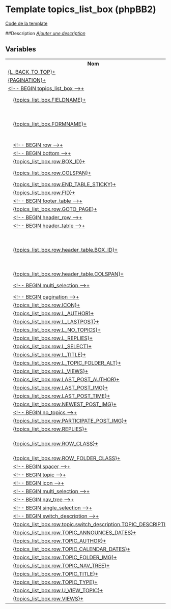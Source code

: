 # Template topics_list_box (phpBB2)

[Code de la template](../../subsilver/topics_list_box.tpl)

##Description
[*Ajouter une description*](https://fa-tvars.appspot.com/tpl/subsilver/topics_list_box)

## Variables

<table><tr><th colspan=5>Nom</th><th>Lignes</th></tr><tr><td colspan=5><a href="https://github.com/Etana/template.list/blob/master/var/L_BACK_TO_TOP.md#readme">{L_BACK_TO_TOP}</a><a href="https://fa-tvars.appspot.com/var/L_BACK_TO_TOP">+</a></td><td><a href="../tpl/src/subsilver/topics_list_box.tpl#L89">89</a></td></tr><tr><td colspan=5><a href="https://github.com/Etana/template.list/blob/master/var/PAGINATION.md#readme">{PAGINATION}</a><a href="https://fa-tvars.appspot.com/var/PAGINATION">+</a></td><td><a href="../tpl/src/subsilver/topics_list_box.tpl#L35">35</a>, <a href="../tpl/src/subsilver/topics_list_box.tpl#L88">88</a></td></tr><tr><td colspan=5><a href="https://github.com/Etana/template.list/blob/master/var/topics_list_box.md#readme">&lt;!-- BEGIN topics_list_box --&gt;</a><a href="https://fa-tvars.appspot.com/var/topics_list_box">+</a></td><td><a href="../tpl/src/subsilver/topics_list_box.tpl#L1">1</a>, <a href="../tpl/src/subsilver/topics_list_box.tpl#L95">95</a></td></tr><tr><td colspan=1></td><td colspan=4><a href="https://github.com/Etana/template.list/blob/master/var/topics_list_box.FIELDNAME.md#readme">{topics_list_box.FIELDNAME}</a><a href="https://fa-tvars.appspot.com/var/topics_list_box.FIELDNAME">+</a></td><td><a href="../tpl/src/subsilver/topics_list_box.tpl#L6">6</a>, <a href="../tpl/src/subsilver/topics_list_box.tpl#L14">14</a>, <a href="../tpl/src/subsilver/topics_list_box.tpl#L48">48</a>, <a href="../tpl/src/subsilver/topics_list_box.tpl#L76">76</a></td></tr><tr><td colspan=1></td><td colspan=4><a href="https://github.com/Etana/template.list/blob/master/var/topics_list_box.FORMNAME.md#readme">{topics_list_box.FORMNAME}</a><a href="https://fa-tvars.appspot.com/var/topics_list_box.FORMNAME">+</a></td><td><a href="../tpl/src/subsilver/topics_list_box.tpl#L5">5</a>, <a href="../tpl/src/subsilver/topics_list_box.tpl#L6">6</a>, <a href="../tpl/src/subsilver/topics_list_box.tpl#L7">7</a>, <a href="../tpl/src/subsilver/topics_list_box.tpl#L10">10</a>, <a href="../tpl/src/subsilver/topics_list_box.tpl#L13">13</a>, <a href="../tpl/src/subsilver/topics_list_box.tpl#L14">14</a>, <a href="../tpl/src/subsilver/topics_list_box.tpl#L15">15</a>, <a href="../tpl/src/subsilver/topics_list_box.tpl#L15">15</a></td></tr><tr><td colspan=1></td><td colspan=4><a href="https://github.com/Etana/template.list/blob/master/var/topics_list_box.row.md#readme">&lt;!-- BEGIN row --&gt;</a><a href="https://fa-tvars.appspot.com/var/topics_list_box.row">+</a></td><td><a href="../tpl/src/subsilver/topics_list_box.tpl#L1">1</a>, <a href="../tpl/src/subsilver/topics_list_box.tpl#L95">95</a></td></tr><tr><td colspan=2></td><td colspan=3><a href="https://github.com/Etana/template.list/blob/master/var/topics_list_box.row.bottom.md#readme">&lt;!-- BEGIN bottom --&gt;</a><a href="https://fa-tvars.appspot.com/var/topics_list_box.row.bottom">+</a></td><td><a href="../tpl/src/subsilver/topics_list_box.tpl#L83">83</a>, <a href="../tpl/src/subsilver/topics_list_box.tpl#L94">94</a></td></tr><tr><td colspan=2></td><td colspan=3><a href="https://github.com/Etana/template.list/blob/master/var/topics_list_box.row.BOX_ID.md#readme">{topics_list_box.row.BOX_ID}</a><a href="https://fa-tvars.appspot.com/var/topics_list_box.row.BOX_ID">+</a></td><td><a href="../tpl/src/subsilver/topics_list_box.tpl#L76">76</a>, <a href="../tpl/src/subsilver/topics_list_box.tpl#L76">76</a></td></tr><tr><td colspan=2></td><td colspan=3><a href="https://github.com/Etana/template.list/blob/master/var/topics_list_box.row.COLSPAN.md#readme">{topics_list_box.row.COLSPAN}</a><a href="https://fa-tvars.appspot.com/var/topics_list_box.row.COLSPAN">+</a></td><td><a href="../tpl/src/subsilver/topics_list_box.tpl#L40">40</a>, <a href="../tpl/src/subsilver/topics_list_box.tpl#L81">81</a>, <a href="../tpl/src/subsilver/topics_list_box.tpl#L85">85</a></td></tr><tr><td colspan=2></td><td colspan=3><a href="https://github.com/Etana/template.list/blob/master/var/topics_list_box.row.END_TABLE_STICKY.md#readme">{topics_list_box.row.END_TABLE_STICKY}</a><a href="https://fa-tvars.appspot.com/var/topics_list_box.row.END_TABLE_STICKY">+</a></td><td><a href="../tpl/src/subsilver/topics_list_box.tpl#L45">45</a></td></tr><tr><td colspan=2></td><td colspan=3><a href="https://github.com/Etana/template.list/blob/master/var/topics_list_box.row.FID.md#readme">{topics_list_box.row.FID}</a><a href="https://fa-tvars.appspot.com/var/topics_list_box.row.FID">+</a></td><td><a href="../tpl/src/subsilver/topics_list_box.tpl#L48">48</a>, <a href="../tpl/src/subsilver/topics_list_box.tpl#L76">76</a></td></tr><tr><td colspan=2></td><td colspan=3><a href="https://github.com/Etana/template.list/blob/master/var/topics_list_box.row.footer_table.md#readme">&lt;!-- BEGIN footer_table --&gt;</a><a href="https://fa-tvars.appspot.com/var/topics_list_box.row.footer_table">+</a></td><td><a href="../tpl/src/subsilver/topics_list_box.tpl#L94">94</a>, <a href="../tpl/src/subsilver/topics_list_box.tpl#L95">95</a></td></tr><tr><td colspan=2></td><td colspan=3><a href="https://github.com/Etana/template.list/blob/master/var/topics_list_box.row.GOTO_PAGE.md#readme">{topics_list_box.row.GOTO_PAGE}</a><a href="https://fa-tvars.appspot.com/var/topics_list_box.row.GOTO_PAGE">+</a></td><td><a href="../tpl/src/subsilver/topics_list_box.tpl#L68">68</a></td></tr><tr><td colspan=2></td><td colspan=3><a href="https://github.com/Etana/template.list/blob/master/var/topics_list_box.row.header_row.md#readme">&lt;!-- BEGIN header_row --&gt;</a><a href="https://fa-tvars.appspot.com/var/topics_list_box.row.header_row">+</a></td><td><a href="../tpl/src/subsilver/topics_list_box.tpl#L38">38</a>, <a href="../tpl/src/subsilver/topics_list_box.tpl#L42">42</a></td></tr><tr><td colspan=2></td><td colspan=3><a href="https://github.com/Etana/template.list/blob/master/var/topics_list_box.row.header_table.md#readme">&lt;!-- BEGIN header_table --&gt;</a><a href="https://fa-tvars.appspot.com/var/topics_list_box.row.header_table">+</a></td><td><a href="../tpl/src/subsilver/topics_list_box.tpl#L1">1</a>, <a href="../tpl/src/subsilver/topics_list_box.tpl#L38">38</a></td></tr><tr><td colspan=3></td><td colspan=2><a href="https://github.com/Etana/template.list/blob/master/var/topics_list_box.row.header_table.BOX_ID.md#readme">{topics_list_box.row.header_table.BOX_ID}</a><a href="https://fa-tvars.appspot.com/var/topics_list_box.row.header_table.BOX_ID">+</a></td><td><a href="../tpl/src/subsilver/topics_list_box.tpl#L3">3</a>, <a href="../tpl/src/subsilver/topics_list_box.tpl#L6">6</a>, <a href="../tpl/src/subsilver/topics_list_box.tpl#L10">10</a>, <a href="../tpl/src/subsilver/topics_list_box.tpl#L12">12</a>, <a href="../tpl/src/subsilver/topics_list_box.tpl#L14">14</a>, <a href="../tpl/src/subsilver/topics_list_box.tpl#L15">15</a>, <a href="../tpl/src/subsilver/topics_list_box.tpl#L30">30</a>, <a href="../tpl/src/subsilver/topics_list_box.tpl#L30">30</a></td></tr><tr><td colspan=3></td><td colspan=2><a href="https://github.com/Etana/template.list/blob/master/var/topics_list_box.row.header_table.COLSPAN.md#readme">{topics_list_box.row.header_table.COLSPAN}</a><a href="https://fa-tvars.appspot.com/var/topics_list_box.row.header_table.COLSPAN">+</a></td><td><a href="../tpl/src/subsilver/topics_list_box.tpl#L24">24</a></td></tr><tr><td colspan=3></td><td colspan=2><a href="https://github.com/Etana/template.list/blob/master/var/topics_list_box.row.header_table.multi_selection.md#readme">&lt;!-- BEGIN multi_selection --&gt;</a><a href="https://fa-tvars.appspot.com/var/topics_list_box.row.header_table.multi_selection">+</a></td><td><a href="../tpl/src/subsilver/topics_list_box.tpl#L1">1</a>, <a href="../tpl/src/subsilver/topics_list_box.tpl#L20">20</a>, <a href="../tpl/src/subsilver/topics_list_box.tpl#L29">29</a>, <a href="../tpl/src/subsilver/topics_list_box.tpl#L31">31</a></td></tr><tr><td colspan=3></td><td colspan=2><a href="https://github.com/Etana/template.list/blob/master/var/topics_list_box.row.header_table.pagination.md#readme">&lt;!-- BEGIN pagination --&gt;</a><a href="https://fa-tvars.appspot.com/var/topics_list_box.row.header_table.pagination">+</a></td><td><a href="../tpl/src/subsilver/topics_list_box.tpl#L33">33</a>, <a href="../tpl/src/subsilver/topics_list_box.tpl#L37">37</a></td></tr><tr><td colspan=2></td><td colspan=3><a href="https://github.com/Etana/template.list/blob/master/var/topics_list_box.row.ICON.md#readme">{topics_list_box.row.ICON}</a><a href="https://fa-tvars.appspot.com/var/topics_list_box.row.ICON">+</a></td><td><a href="../tpl/src/subsilver/topics_list_box.tpl#L52">52</a></td></tr><tr><td colspan=2></td><td colspan=3><a href="https://github.com/Etana/template.list/blob/master/var/topics_list_box.row.L_AUTHOR.md#readme">{topics_list_box.row.L_AUTHOR}</a><a href="https://fa-tvars.appspot.com/var/topics_list_box.row.L_AUTHOR">+</a></td><td><a href="../tpl/src/subsilver/topics_list_box.tpl#L26">26</a></td></tr><tr><td colspan=2></td><td colspan=3><a href="https://github.com/Etana/template.list/blob/master/var/topics_list_box.row.L_LASTPOST.md#readme">{topics_list_box.row.L_LASTPOST}</a><a href="https://fa-tvars.appspot.com/var/topics_list_box.row.L_LASTPOST">+</a></td><td><a href="../tpl/src/subsilver/topics_list_box.tpl#L28">28</a></td></tr><tr><td colspan=2></td><td colspan=3><a href="https://github.com/Etana/template.list/blob/master/var/topics_list_box.row.L_NO_TOPICS.md#readme">{topics_list_box.row.L_NO_TOPICS}</a><a href="https://fa-tvars.appspot.com/var/topics_list_box.row.L_NO_TOPICS">+</a></td><td><a href="../tpl/src/subsilver/topics_list_box.tpl#L81">81</a></td></tr><tr><td colspan=2></td><td colspan=3><a href="https://github.com/Etana/template.list/blob/master/var/topics_list_box.row.L_REPLIES.md#readme">{topics_list_box.row.L_REPLIES}</a><a href="https://fa-tvars.appspot.com/var/topics_list_box.row.L_REPLIES">+</a></td><td><a href="../tpl/src/subsilver/topics_list_box.tpl#L25">25</a></td></tr><tr><td colspan=2></td><td colspan=3><a href="https://github.com/Etana/template.list/blob/master/var/topics_list_box.row.L_SELECT.md#readme">{topics_list_box.row.L_SELECT}</a><a href="https://fa-tvars.appspot.com/var/topics_list_box.row.L_SELECT">+</a></td><td><a href="../tpl/src/subsilver/topics_list_box.tpl#L48">48</a>, <a href="../tpl/src/subsilver/topics_list_box.tpl#L76">76</a></td></tr><tr><td colspan=2></td><td colspan=3><a href="https://github.com/Etana/template.list/blob/master/var/topics_list_box.row.L_TITLE.md#readme">{topics_list_box.row.L_TITLE}</a><a href="https://fa-tvars.appspot.com/var/topics_list_box.row.L_TITLE">+</a></td><td><a href="../tpl/src/subsilver/topics_list_box.tpl#L24">24</a>, <a href="../tpl/src/subsilver/topics_list_box.tpl#L40">40</a></td></tr><tr><td colspan=2></td><td colspan=3><a href="https://github.com/Etana/template.list/blob/master/var/topics_list_box.row.L_TOPIC_FOLDER_ALT.md#readme">{topics_list_box.row.L_TOPIC_FOLDER_ALT}</a><a href="https://fa-tvars.appspot.com/var/topics_list_box.row.L_TOPIC_FOLDER_ALT">+</a></td><td><a href="../tpl/src/subsilver/topics_list_box.tpl#L50">50</a>, <a href="../tpl/src/subsilver/topics_list_box.tpl#L50">50</a></td></tr><tr><td colspan=2></td><td colspan=3><a href="https://github.com/Etana/template.list/blob/master/var/topics_list_box.row.L_VIEWS.md#readme">{topics_list_box.row.L_VIEWS}</a><a href="https://fa-tvars.appspot.com/var/topics_list_box.row.L_VIEWS">+</a></td><td><a href="../tpl/src/subsilver/topics_list_box.tpl#L27">27</a></td></tr><tr><td colspan=2></td><td colspan=3><a href="https://github.com/Etana/template.list/blob/master/var/topics_list_box.row.LAST_POST_AUTHOR.md#readme">{topics_list_box.row.LAST_POST_AUTHOR}</a><a href="https://fa-tvars.appspot.com/var/topics_list_box.row.LAST_POST_AUTHOR">+</a></td><td><a href="../tpl/src/subsilver/topics_list_box.tpl#L74">74</a></td></tr><tr><td colspan=2></td><td colspan=3><a href="https://github.com/Etana/template.list/blob/master/var/topics_list_box.row.LAST_POST_IMG.md#readme">{topics_list_box.row.LAST_POST_IMG}</a><a href="https://fa-tvars.appspot.com/var/topics_list_box.row.LAST_POST_IMG">+</a></td><td><a href="../tpl/src/subsilver/topics_list_box.tpl#L74">74</a></td></tr><tr><td colspan=2></td><td colspan=3><a href="https://github.com/Etana/template.list/blob/master/var/topics_list_box.row.LAST_POST_TIME.md#readme">{topics_list_box.row.LAST_POST_TIME}</a><a href="https://fa-tvars.appspot.com/var/topics_list_box.row.LAST_POST_TIME">+</a></td><td><a href="../tpl/src/subsilver/topics_list_box.tpl#L74">74</a></td></tr><tr><td colspan=2></td><td colspan=3><a href="https://github.com/Etana/template.list/blob/master/var/topics_list_box.row.NEWEST_POST_IMG.md#readme">{topics_list_box.row.NEWEST_POST_IMG}</a><a href="https://fa-tvars.appspot.com/var/topics_list_box.row.NEWEST_POST_IMG">+</a></td><td><a href="../tpl/src/subsilver/topics_list_box.tpl#L56">56</a></td></tr><tr><td colspan=2></td><td colspan=3><a href="https://github.com/Etana/template.list/blob/master/var/topics_list_box.row.no_topics.md#readme">&lt;!-- BEGIN no_topics --&gt;</a><a href="https://fa-tvars.appspot.com/var/topics_list_box.row.no_topics">+</a></td><td><a href="../tpl/src/subsilver/topics_list_box.tpl#L79">79</a>, <a href="../tpl/src/subsilver/topics_list_box.tpl#L83">83</a></td></tr><tr><td colspan=2></td><td colspan=3><a href="https://github.com/Etana/template.list/blob/master/var/topics_list_box.row.PARTICIPATE_POST_IMG.md#readme">{topics_list_box.row.PARTICIPATE_POST_IMG}</a><a href="https://fa-tvars.appspot.com/var/topics_list_box.row.PARTICIPATE_POST_IMG">+</a></td><td><a href="../tpl/src/subsilver/topics_list_box.tpl#L56">56</a></td></tr><tr><td colspan=2></td><td colspan=3><a href="https://github.com/Etana/template.list/blob/master/var/topics_list_box.row.REPLIES.md#readme">{topics_list_box.row.REPLIES}</a><a href="https://fa-tvars.appspot.com/var/topics_list_box.row.REPLIES">+</a></td><td><a href="../tpl/src/subsilver/topics_list_box.tpl#L71">71</a></td></tr><tr><td colspan=2></td><td colspan=3><a href="https://github.com/Etana/template.list/blob/master/var/topics_list_box.row.ROW_CLASS.md#readme">{topics_list_box.row.ROW_CLASS}</a><a href="https://fa-tvars.appspot.com/var/topics_list_box.row.ROW_CLASS">+</a></td><td><a href="../tpl/src/subsilver/topics_list_box.tpl#L48">48</a>, <a href="../tpl/src/subsilver/topics_list_box.tpl#L52">52</a>, <a href="../tpl/src/subsilver/topics_list_box.tpl#L54">54</a>, <a href="../tpl/src/subsilver/topics_list_box.tpl#L54">54</a></td></tr><tr><td colspan=2></td><td colspan=3><a href="https://github.com/Etana/template.list/blob/master/var/topics_list_box.row.ROW_FOLDER_CLASS.md#readme">{topics_list_box.row.ROW_FOLDER_CLASS}</a><a href="https://fa-tvars.appspot.com/var/topics_list_box.row.ROW_FOLDER_CLASS">+</a></td><td><a href="../tpl/src/subsilver/topics_list_box.tpl#L50">50</a></td></tr><tr><td colspan=2></td><td colspan=3><a href="https://github.com/Etana/template.list/blob/master/var/topics_list_box.row.spacer.md#readme">&lt;!-- BEGIN spacer --&gt;</a><a href="https://fa-tvars.appspot.com/var/topics_list_box.row.spacer">+</a></td><td><a href="../tpl/src/subsilver/topics_list_box.tpl#L95">95</a>, <a href="../tpl/src/subsilver/topics_list_box.tpl#L95">95</a></td></tr><tr><td colspan=2></td><td colspan=3><a href="https://github.com/Etana/template.list/blob/master/var/topics_list_box.row.topic.md#readme">&lt;!-- BEGIN topic --&gt;</a><a href="https://fa-tvars.appspot.com/var/topics_list_box.row.topic">+</a></td><td><a href="../tpl/src/subsilver/topics_list_box.tpl#L44">44</a>, <a href="../tpl/src/subsilver/topics_list_box.tpl#L79">79</a></td></tr><tr><td colspan=3></td><td colspan=2><a href="https://github.com/Etana/template.list/blob/master/var/topics_list_box.row.topic.icon.md#readme">&lt;!-- BEGIN icon --&gt;</a><a href="https://fa-tvars.appspot.com/var/topics_list_box.row.topic.icon">+</a></td><td><a href="../tpl/src/subsilver/topics_list_box.tpl#L51">51</a>, <a href="../tpl/src/subsilver/topics_list_box.tpl#L53">53</a></td></tr><tr><td colspan=3></td><td colspan=2><a href="https://github.com/Etana/template.list/blob/master/var/topics_list_box.row.topic.multi_selection.md#readme">&lt;!-- BEGIN multi_selection --&gt;</a><a href="https://fa-tvars.appspot.com/var/topics_list_box.row.topic.multi_selection">+</a></td><td><a href="../tpl/src/subsilver/topics_list_box.tpl#L75">75</a>, <a href="../tpl/src/subsilver/topics_list_box.tpl#L77">77</a></td></tr><tr><td colspan=3></td><td colspan=2><a href="https://github.com/Etana/template.list/blob/master/var/topics_list_box.row.topic.nav_tree.md#readme">&lt;!-- BEGIN nav_tree --&gt;</a><a href="https://fa-tvars.appspot.com/var/topics_list_box.row.topic.nav_tree">+</a></td><td><a href="../tpl/src/subsilver/topics_list_box.tpl#L68">68</a>, <a href="../tpl/src/subsilver/topics_list_box.tpl#L68">68</a></td></tr><tr><td colspan=3></td><td colspan=2><a href="https://github.com/Etana/template.list/blob/master/var/topics_list_box.row.topic.single_selection.md#readme">&lt;!-- BEGIN single_selection --&gt;</a><a href="https://fa-tvars.appspot.com/var/topics_list_box.row.topic.single_selection">+</a></td><td><a href="../tpl/src/subsilver/topics_list_box.tpl#L47">47</a>, <a href="../tpl/src/subsilver/topics_list_box.tpl#L49">49</a></td></tr><tr><td colspan=3></td><td colspan=2><a href="https://github.com/Etana/template.list/blob/master/var/topics_list_box.row.topic.switch_description.md#readme">&lt;!-- BEGIN switch_description --&gt;</a><a href="https://fa-tvars.appspot.com/var/topics_list_box.row.topic.switch_description">+</a></td><td><a href="../tpl/src/subsilver/topics_list_box.tpl#L61">61</a>, <a href="../tpl/src/subsilver/topics_list_box.tpl#L66">66</a></td></tr><tr><td colspan=4></td><td colspan=1><a href="https://github.com/Etana/template.list/blob/master/var/topics_list_box.row.topic.switch_description.TOPIC_DESCRIPTION.md#readme">{topics_list_box.row.topic.switch_description.TOPIC_DESCRIPTION}</a><a href="https://fa-tvars.appspot.com/var/topics_list_box.row.topic.switch_description.TOPIC_DESCRIPTION">+</a></td><td><a href="../tpl/src/subsilver/topics_list_box.tpl#L64">64</a></td></tr><tr><td colspan=2></td><td colspan=3><a href="https://github.com/Etana/template.list/blob/master/var/topics_list_box.row.TOPIC_ANNOUNCES_DATES.md#readme">{topics_list_box.row.TOPIC_ANNOUNCES_DATES}</a><a href="https://fa-tvars.appspot.com/var/topics_list_box.row.TOPIC_ANNOUNCES_DATES">+</a></td><td><a href="../tpl/src/subsilver/topics_list_box.tpl#L67">67</a></td></tr><tr><td colspan=2></td><td colspan=3><a href="https://github.com/Etana/template.list/blob/master/var/topics_list_box.row.TOPIC_AUTHOR.md#readme">{topics_list_box.row.TOPIC_AUTHOR}</a><a href="https://fa-tvars.appspot.com/var/topics_list_box.row.TOPIC_AUTHOR">+</a></td><td><a href="../tpl/src/subsilver/topics_list_box.tpl#L72">72</a></td></tr><tr><td colspan=2></td><td colspan=3><a href="https://github.com/Etana/template.list/blob/master/var/topics_list_box.row.TOPIC_CALENDAR_DATES.md#readme">{topics_list_box.row.TOPIC_CALENDAR_DATES}</a><a href="https://fa-tvars.appspot.com/var/topics_list_box.row.TOPIC_CALENDAR_DATES">+</a></td><td><a href="../tpl/src/subsilver/topics_list_box.tpl#L67">67</a></td></tr><tr><td colspan=2></td><td colspan=3><a href="https://github.com/Etana/template.list/blob/master/var/topics_list_box.row.TOPIC_FOLDER_IMG.md#readme">{topics_list_box.row.TOPIC_FOLDER_IMG}</a><a href="https://fa-tvars.appspot.com/var/topics_list_box.row.TOPIC_FOLDER_IMG">+</a></td><td><a href="../tpl/src/subsilver/topics_list_box.tpl#L50">50</a></td></tr><tr><td colspan=2></td><td colspan=3><a href="https://github.com/Etana/template.list/blob/master/var/topics_list_box.row.TOPIC_NAV_TREE.md#readme">{topics_list_box.row.TOPIC_NAV_TREE}</a><a href="https://fa-tvars.appspot.com/var/topics_list_box.row.TOPIC_NAV_TREE">+</a></td><td><a href="../tpl/src/subsilver/topics_list_box.tpl#L68">68</a></td></tr><tr><td colspan=2></td><td colspan=3><a href="https://github.com/Etana/template.list/blob/master/var/topics_list_box.row.TOPIC_TITLE.md#readme">{topics_list_box.row.TOPIC_TITLE}</a><a href="https://fa-tvars.appspot.com/var/topics_list_box.row.TOPIC_TITLE">+</a></td><td><a href="../tpl/src/subsilver/topics_list_box.tpl#L58">58</a></td></tr><tr><td colspan=2></td><td colspan=3><a href="https://github.com/Etana/template.list/blob/master/var/topics_list_box.row.TOPIC_TYPE.md#readme">{topics_list_box.row.TOPIC_TYPE}</a><a href="https://fa-tvars.appspot.com/var/topics_list_box.row.TOPIC_TYPE">+</a></td><td><a href="../tpl/src/subsilver/topics_list_box.tpl#L56">56</a></td></tr><tr><td colspan=2></td><td colspan=3><a href="https://github.com/Etana/template.list/blob/master/var/topics_list_box.row.U_VIEW_TOPIC.md#readme">{topics_list_box.row.U_VIEW_TOPIC}</a><a href="https://fa-tvars.appspot.com/var/topics_list_box.row.U_VIEW_TOPIC">+</a></td><td><a href="../tpl/src/subsilver/topics_list_box.tpl#L58">58</a></td></tr><tr><td colspan=2></td><td colspan=3><a href="https://github.com/Etana/template.list/blob/master/var/topics_list_box.row.VIEWS.md#readme">{topics_list_box.row.VIEWS}</a><a href="https://fa-tvars.appspot.com/var/topics_list_box.row.VIEWS">+</a></td><td><a href="../tpl/src/subsilver/topics_list_box.tpl#L73">73</a></td></tr></table>